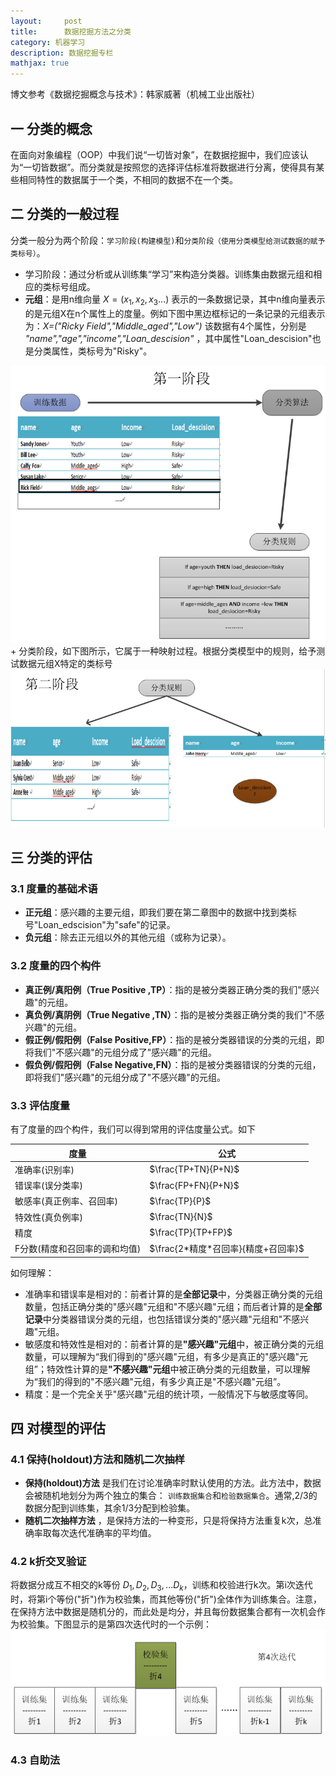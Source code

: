 ```yaml
---
layout:     post
title:      数据挖掘方法之分类
category: 机器学习
description: 数据挖掘专栏
mathjax: true
---
```


博文参考《数据挖掘概念与技术》：韩家威著（机械工业出版社）

## 一 分类的概念    

在面向对象编程（OOP）中我们说“一切皆对象”，在数据挖掘中，我们应该认为“一切皆数据”。而分类就是按照您的选择评估标准将数据进行分离，使得具有某些相同特性的数据属于一个类，不相同的数据不在一个类。

## 二 分类的一般过程   

分类一般分为两个阶段：`学习阶段(构建模型)`和`分类阶段（使用分类模型给测试数据的赋予类标号）`。

+ 学习阶段：通过分析或从训练集“学习”来构造分类器。训练集由数据元组和相应的类标号组成。
 + **元组**：是用n维向量 $X=(x_1,x_2,x_3...)$ 表示的一条数据记录，其中n维向量表示的是元组X在n个属性上的度量。例如下图中黑边框标记的一条记录的元组表示为：*X=("Ricky Field","Middle_aged","Low")* 该数据有4个属性，分别是 *"name","age","income","Loan_descision"* ，其中属性"Loan_descision"也是分类属性，类标号为"Risky"。
 <img src="/images/blog/classfymain1.png">
 + 分类阶段，如下图所示，它属于一种映射过程。根据分类模型中的规则，给予测试数据元组X特定的类标号
<img src="/images/blog/classfymain2.png">

## 三 分类的评估

### 3.1 度量的基础术语

+ **正元组**：感兴趣的主要元组，即我们要在第二章图中的数据中找到类标号"Loan_edscision"为"safe"的记录。
+ **负元组**：除去正元组以外的其他元组（或称为记录）。

### 3.2 度量的四个构件

+ **真正例/真阳例（True Positive ,TP）**：指的是被分类器正确分类的我们"感兴趣"的元组。
+ **真负例/真阴例（True Negative ,TN）**：指的是被分类器正确分类的我们"不感兴趣"的元组。
+ **假正例/假阳例（False Positive,FP）**：指的是被分类器错误的分类的元组，即将我们"不感兴趣"的元组分成了"感兴趣"的元组。
+ **假负例/假阳例（False Negative,FN）**：指的是被分类器错误的分类的元组，即将我们"感兴趣"的元组分成了"不感兴趣"的元组。


### 3.3 评估度量

有了度量的四个构件，我们可以得到常用的评估度量公式。如下

|度量|公式|
|---|---|
|准确率(识别率) | $\frac{TP+TN}{P+N}$|
|错误率(误分类率)| $\frac{FP+FN}{P+N}$ |
|敏感率(真正例率、召回率)| $\frac{TP}{P}$ |
|特效性(真负例率)| $\frac{TN}{N}$ |
|精度| $\frac{TP}{TP+FP}$ |
|F分数(精度和召回率的调和均值)| $\frac{2*精度*召回率}{精度+召回率}$ |


如何理解：

+ 准确率和错误率是相对的：前者计算的是<B>全部记录</B>中，分类器正确分类的元组数量，包括正确分类的"感兴趣"元组和"不感兴趣"元组；而后者计算的是<B>全部记录</B>中分类器错误分类的元组，也包括错误分类的"感兴趣"元组和"不感兴趣"元组。
+ 敏感度和特效性是相对的：前者计算的是<B>"感兴趣"元组</B>中，被正确分类的元组数量，可以理解为“我们得到的"感兴趣"元组，有多少是真正的"感兴趣"元组”；特效性计算的是<B>"不感兴趣"元组</B>中被正确分类的元组数量，可以理解为“我们的得到的"不感兴趣"元组，有多少真正是"不感兴趣"元组”。
+ 精度：是一个完全关乎"感兴趣"元组的统计项，一般情况下与敏感度等同。

## 四 对模型的评估

### 4.1 保持(holdout)方法和随机二次抽样

+ **保持(holdout)方法** 是我们在讨论准确率时默认使用的方法。此方法中，数据会被随机地划分为两个独立的集合：
`训练数据集合`和`检验数据集合`。通常,2/3的数据分配到训练集，其余1/3分配到检验集。
+ **随机二次抽样方法** ，是保持方法的一种变形，只是将保持方法重复k次，总准确率取每次迭代准确率的平均值。

### 4.2 k折交叉验证

将数据分成互不相交的k等份 $D_1,D_2,D_3,...D_k$，训练和校验进行k次。第i次迭代时，将第i个等份("折")作为校验集，而其他等份("折")全体作为训练集合。注意，在保持方法中数据是随机分的，而此处是均分，并且每份数据集合都有一次机会作为校验集。下图显示的是第四次迭代时的一个示例：
<img src="/images/blog/classfymain4.png">

### 4.3 自助法
